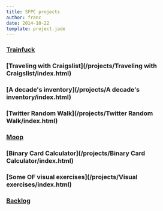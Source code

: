 ```yaml
---
title: SFPC projects
author: franc
date: 2014-10-22
template: project.jade
---
```


### [Trainfuck](/projects/Trainfuck/index.html)
### [Traveling with Craigslist](/projects/Traveling with Craigslist/index.html)
### [A decade's inventory](/projects/A decade's inventory/index.html)
### [Twitter Random Walk](/projects/Twitter Random Walk/index.html)
### [Moop](/projects/Moop/index.html)
### [Binary Card Calculator](/projects/Binary Card Calculator/index.html)
### [Some OF visual exercises](/projects/Visual exercises/index.html)
### [Backlog](/projects/Backlog/index.html)